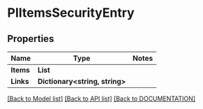 # PIItemsSecurityEntry

## Properties
Name | Type | Notes
------------ | ------------- | -------------
**Items** | **List<PISecurityEntry>**
**Links** | **Dictionary<string, string>**

[[Back to Model list]](../../DOCUMENTATION.md#documentation-for-models) [[Back to API list]](../../DOCUMENTATION.md#documentation-for-api-endpoints) [[Back to DOCUMENTATION]](../../DOCUMENTATION.md)

